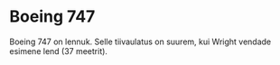 # Boeing 747

Boeing 747 on lennuk. Selle tiivaulatus on suurem, kui Wright vendade esimene
lend (37 meetrit).
